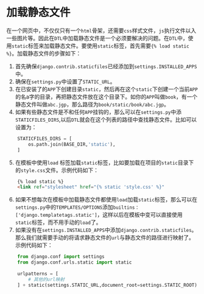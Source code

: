 # 加载静态文件

在一个网页中，不仅仅只有一个`html`骨架，还需要`css`样式文件，`js`执行文件以入一些图片等。因此在`DTL`中加载静态文件是一个必须要解决的问题。在`DTL`中，使用`static`标签来加载静态文件。要使用`static`标签，首先需要`{% load static %}`。加载静态文件的步骤如下：
1. 首先确保`django.contrib.staticfiles`已经添加到`settings.INSTALLED_APPS`中。
2. 确保在`settings.py`中设置了`STATIC_URL`。
3. 在已安装了的`APP`下创建目录`static`，然后再在这个`static`下创建一个当前`APP`的名a字的目录，再把静态文件放在这个目录下。如你的`APP`叫做`book`，有一个静态文件叫做`abc.jgp`，那么路径为`book/static/book/abc.jgp`。
4. 如果有些静态文件是不和任何`APP`挂钩的，那么可以在`settings.py`中添`STATICFILES_DIRS`,以后`DTL`就会在这个列表的路径中查找静态文件。比如可以设置为：
```python
    STATICFILES_DIRS = [
        os.path.join(BASE_DIR,'static'),
    ]
```
5. 在模板中使用`load` 标签加载`static`标签，比如要加载在项目的`static`目录下的`style.css`文件。示例代码如下：
```html
    {% load static %}
    <link ref="stylesheet" href="{% static 'style.css' %}"
```
6. 如果不想每次在模板中加载静态文件都使用`load`加载`static`标签，那么可以在`settings.py`中的`TEMPLATES/OPTIONS`添加`builtins：['django.templatetags.static']`，这样以后在模板中变可以直接使用`static`标签，而不用手动的`load`了。
7. 如果没有在`settings.INSTALLED_APPS`中添加`django.contrib.staticfiles`。那么我们就需要手动的将请求静态文件的`url`与静态文件的路径进行映射了。示例代码如下：
```python
    from django.conf import settings
    from django.conf.urls.static import static
    
    urlpatterns = [
        # 其他的url映射
    ] + static(settings.STATIC_URL,document_root=settings.STATIC_ROOT)
```